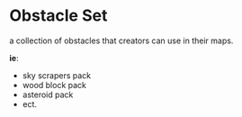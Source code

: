 # Obstacle Set

a collection of obstacles that creators can use in their maps.

**ie**: 
- sky scrapers pack
- wood block pack
- asteroid pack
- ect.
